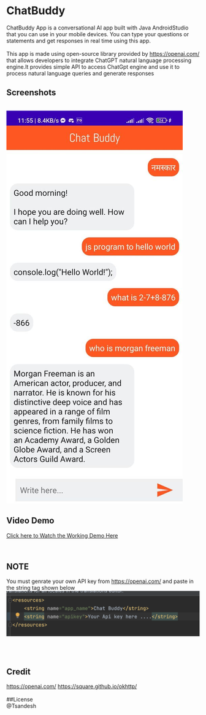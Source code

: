 
# ChatBuddy
ChatBuddy App is a conversational AI app built with Java AndroidStudio that you can use in your mobile devices. 
You can type your questions or statements and get responses in real time using this app. <br />  <br />
This app is made using open-source library provided by https://openai.com/ that allows developers to integrate ChatGPT 
natural language processing engine.It provides simple API to access ChatGpt engine and use it to process natural language queries and generate responses
<br />
## Screenshots
<br />
<img src="https://raw.githubusercontent.com/Tsandesh/Chat_Buddy/master/332540830_502662912067276_6366020945305109805_n.jpg" alt="Alt text" title="Optional title">

## Video Demo<br />
[Click here to Watch the Working Demo Here](https://www.youtube.com/shorts/jAzrmEMbI00)

<br />


## NOTE<br />
You must genrate your own API key from https://openai.com/ and paste in the string tag shown below
<br/>
![alt note](https://raw.githubusercontent.com/Tsandesh/Chat_Buddy/master/Screenshot%202023-03-01%20at%2012.15.37.png)

<br /><br />
## Credit
https://openai.com/
https://square.github.io/okhttp/
<br /><br />
##License
<br/>
 @Tsandesh

